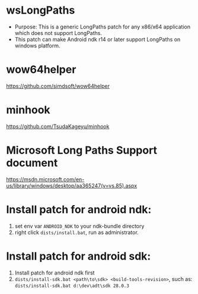 # wsLongPaths
* Purpose: This is a generic LongPaths patch for any x86/x64 application which does not support LongPaths.
* This patch can make Android ndk r14 or later support LongPaths on windows platform.
  
# wow64helper
https://github.com/simdsoft/wow64helper
  
# minhook
https://github.com/TsudaKageyu/minhook
  
# Microsoft Long Paths Support document
https://msdn.microsoft.com/en-us/library/windows/desktop/aa365247(v=vs.85).aspx
  
  
# Install patch for android ndk:  
1. set env var ```ANDROID_NDK``` to your ndk-bundle directory  
2. right click ```dists/install.bat```, run as administrator.  

# Install patch for android sdk:
1. Install patch for android ndk first
2. ```dists/install-sdk.bat <path\to\sdk> <build-tools-revision>```, such as: ```dists/install-sdk.bat d:\dev\adt\sdk 28.0.3```


